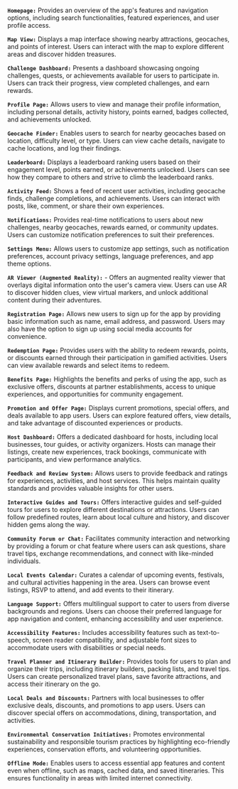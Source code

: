 **`Homepage:`** Provides an overview of the app's features and navigation options, including search functionalities, featured experiences, and user profile access.

**`Map View:`** Displays a map interface showing nearby attractions, geocaches, and points of interest. Users can interact with the map to explore different areas and discover hidden treasures.

**`Challenge Dashboard:`** Presents a dashboard showcasing ongoing challenges, quests, or achievements available for users to participate in. Users can track their progress, view completed challenges, and earn rewards.

**`Profile Page:`** Allows users to view and manage their profile information, including personal details, activity history, points earned, badges collected, and achievements unlocked.

**`Geocache Finder:`** Enables users to search for nearby geocaches based on location, difficulty level, or type. Users can view cache details, navigate to cache locations, and log their findings.

**`Leaderboard:`** Displays a leaderboard ranking users based on their engagement level, points earned, or achievements unlocked. Users can see how they compare to others and strive to climb the leaderboard ranks.

**`Activity Feed:`** Shows a feed of recent user activities, including geocache finds, challenge completions, and achievements. Users can interact with posts, like, comment, or share their own experiences.

**`Notifications:`** Provides real-time notifications to users about new challenges, nearby geocaches, rewards earned, or community updates. Users can customize notification preferences to suit their preferences.

**`Settings Menu:`** Allows users to customize app settings, such as notification preferences, account privacy settings, language preferences, and app theme options.

**`AR Viewer (Augmented Reality):`** - Offers an augmented reality viewer that overlays digital information onto the user's camera view. Users can use AR to discover hidden clues, view virtual markers, and unlock additional content during their adventures.

**`Registration Page:`** Allows new users to sign up for the app by providing basic information such as name, email address, and password. Users may also have the option to sign up using social media accounts for convenience.

**`Redemption Page:`** Provides users with the ability to redeem rewards, points, or discounts earned through their participation in gamified activities. Users can view available rewards and select items to redeem.

**`Benefits Page:`** Highlights the benefits and perks of using the app, such as exclusive offers, discounts at partner establishments, access to unique experiences, and opportunities for community engagement.

**`Promotion and Offer Page:`** Displays current promotions, special offers, and deals available to app users. Users can explore featured offers, view details, and take advantage of discounted experiences or products.

**`Host Dashboard:`** Offers a dedicated dashboard for hosts, including local businesses, tour guides, or activity organizers. Hosts can manage their listings, create new experiences, track bookings, communicate with participants, and view performance analytics.

**`Feedback and Review System:`** Allows users to provide feedback and ratings for experiences, activities, and host services. This helps maintain quality standards and provides valuable insights for other users.

**`Interactive Guides and Tours:`** Offers interactive guides and self-guided tours for users to explore different destinations or attractions. Users can follow predefined routes, learn about local culture and history, and discover hidden gems along the way.

**`Community Forum or Chat:`** Facilitates community interaction and networking by providing a forum or chat feature where users can ask questions, share travel tips, exchange recommendations, and connect with like-minded individuals.

**`Local Events Calendar:`** Curates a calendar of upcoming events, festivals, and cultural activities happening in the area. Users can browse event listings, RSVP to attend, and add events to their itinerary.

**`Language Support:`** Offers multilingual support to cater to users from diverse backgrounds and regions. Users can choose their preferred language for app navigation and content, enhancing accessibility and user experience.

**`Accessibility Features:`** Includes accessibility features such as text-to-speech, screen reader compatibility, and adjustable font sizes to accommodate users with disabilities or special needs.

**`Travel Planner and Itinerary Builder:`** Provides tools for users to plan and organize their trips, including itinerary builders, packing lists, and travel tips. Users can create personalized travel plans, save favorite attractions, and access their itinerary on the go.

**`Local Deals and Discounts:`** Partners with local businesses to offer exclusive deals, discounts, and promotions to app users. Users can discover special offers on accommodations, dining, transportation, and activities.

**`Environmental Conservation Initiatives:`** Promotes environmental sustainability and responsible tourism practices by highlighting eco-friendly experiences, conservation efforts, and volunteering opportunities.

**`Offline Mode:`** Enables users to access essential app features and content even when offline, such as maps, cached data, and saved itineraries. This ensures functionality in areas with limited internet connectivity.
